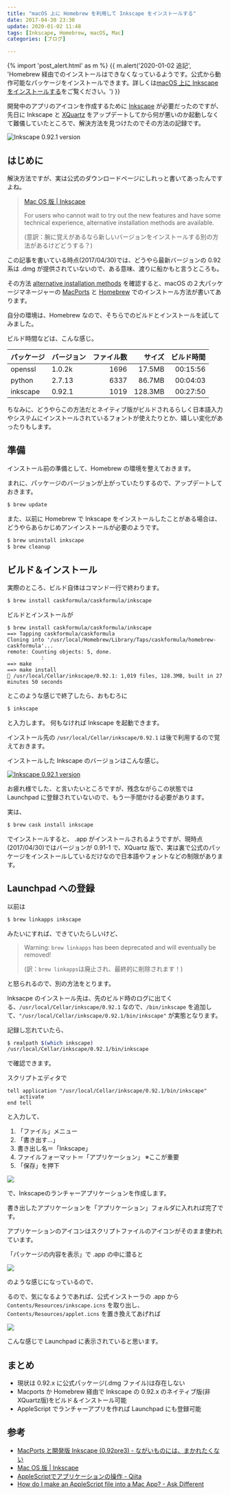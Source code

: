 ```yaml
---
title: "macOS 上に Homebrew を利用して Inkscape をインストールする"
date: 2017-04-30 23:30
update: 2020-01-02 11:48
tags: [Inkscape, Homebrew, macOS, Mac]
categories: [ブログ]

---
```


{% import 'post_alert.html' as m %}
{{ m.alert('2020-01-02 追記', 'Homebrew 経由でのインストールはできなくなっているようです。公式から動作可能なパッケージをインストールできます。詳しくは<a href="/blog/2020/01/02/install-inkscape-for-macos-mojave-or-later.html">macOS 上に Inkscape をインストールする</a>をご覧ください。') }}

開発中のアプリのアイコンを作成するために [Inkscape](https://inkscape.org/ja/) が必要だったのですが、先日に Inkscape と [XQuartz](https://www.xquartz.org/) をアップデートしてから何が悪いのか起動しなくて難儀していたところで、解決方法を見つけたのでその方法の記録です。

<img src="{{ thumbnail('/images/2017_0430_inkscape_version.png', 384, 384) }}" alt="Inkscape 0.92.1 version">

## はじめに

解決方法ですが、実は公式のダウンロードページにしれっと書いてあったんですよね。

> [Mac OS 版 | Inkscape](https://inkscape.org/ja/download/mac-os/)
>
> For users who cannot wait to try out the new features and have some technical experience, alternative installation methods are available.
>
> (意訳：腕に覚えがあるなら新しいバージョンをインストールする別の方法があるけどどうする？)

この記事を書いている時点(2017/04/30)では、どうやら最新バージョンの 0.92 系は .dmg が提供されていないので、ある意味、渡りに船かもと言うところも。

その方法 [alternative installation methods](https://inkscape.org/ja/download/mac-os/#alternative_install_0.92) を確認すると、macOS の２大パッケージマネージャーの [MacPorts](https://www.macports.org/) と [Homebrew](https://brew.sh/) でのインストール方法が書いてあります。

自分の環境は、Homebrew なので、そちらでのビルドとインストールを試してみました。

ビルド時間などは、こんな感じ。

|パッケージ|バージョン|ファイル数|サイズ|ビルド時間|
|-|-|-:|-:|-:|
|openssl|1.0.2k|1696|17.5MB|00:15:56|
|python|2.7.13|6337|86.7MB|00:04:03|
|inkscape|0.92.1|1019|128.3MB|00:27:50|

ちなみに、どうやらこの方法だとネイティブ版がビルドされるらしく日本語入力やシステムにインストールされているフォントが使えたりとか、嬉しい変化があったりもします。

## 準備

インストール前の準備として、Homebrew の環境を整えておきます。

まれに、パッケージのバージョンが上がっていたりするので、アップデートしておきます。

```bash
$ brew update
```

また、以前に Homebrew で Inkscape をインストールしたことがある場合は、どうやらあらかじめアンインストールが必要のようです。

```bash
$ brew uninstall inkscape
$ brew cleanup
```

## ビルド＆インストール

実際のところ、ビルド自体はコマンド一行で終わります。

```bash
$ brew install caskformula/caskformula/inkscape
```

ビルドとインストールが

```
$ brew install caskformula/caskformula/inkscape
==> Tapping caskformula/caskformula
Cloning into '/usr/local/Homebrew/Library/Taps/caskformula/homebrew-caskformula'...
remote: Counting objects: 5, done.
           :
==> make
==> make install
🍺 /usr/local/Cellar/inkscape/0.92.1: 1,019 files, 128.3MB, built in 27 minutes 50 seconds
```

とこのような感じで終了したら、おもむろに

```bash
$ inkscape
```

と入力します。
何もなければ Inkscape を起動できます。

インストール先の `/usr/local/Cellar/inkscape/0.92.1` は後で利用するので覚えておきます。

インストールした Inkscape のバージョンはこんな感じ。

[<img src="{{ thumbnail('/images/2017_0430_inkscape_version.png', 384, 384) }}" alt="Inkscape 0.92.1 version">](/images/2017_0430_inkscape_version.png)

お疲れ様でした、と言いたいところですが、残念ながらこの状態では Launchpad に登録されていないので、もう一手間かける必要があります。

実は、

```bash
$ brew cask install inkscape
```

でインストールすると、 .app がインストールされるようですが、現時点(2017/04/30)ではバージョンが 0.91-1 で、XQuartz 版で、実は裏で公式のパッケージをインストールしているだけなので日本語やフォントなどの制限があります。

## Launchpad への登録

以前は

```bash
$ brew linkapps inkscape
```

みたいにすれば、できていたらしいけど、

> Warning: `brew linkapps` has been deprecated and will eventually be removed!
>
> (訳：`brew linkapps`は廃止され、最終的に削除されます！)

と怒られるので、別の方法をとります。

Inksacpe のインストール先は、先のビルド時のログに出てくる、`/usr/local/Cellar/inkscape/0.92.1` なので、`/bin/inkscape` を追加して、`"/usr/local/Cellar/inkscape/0.92.1/bin/inkscape"` が実態となります。

記録し忘れていたら、

```bash
$ realpath $(which inkscape)
/usr/local/Cellar/inkscape/0.92.1/bin/inkscape
```

で確認できます。

スクリプトエディタで

```AppleScript
tell application "/usr/local/Cellar/inkscape/0.92.1/bin/inkscape"
    activate
end tell
```

と入力して、

1. 「ファイル」メニュー
2. 「書き出す...」
3. 書き出し名＝「Inkscape」
4. ファイルフォーマット＝「アプリケーション」 ※ここが重要
5. 「保存」を押下

<img src="/images/2017_0430_as2app.png" />

で、Inkscapeのランチャーアプリケーションを作成します。

書き出したアプリケーションを「アプリケーション」フォルダに入れれば完了です。

アプリケーションのアイコンはスクリプトファイルのアイコンがそのまま使われています。

「パッケージの内容を表示」で .app の中に潜ると

<img src="/images/2017_0430_app_package_contents.png" />

のような感じになっているので、

るので、気になるようであれば、公式インストーラの .app から `Contents/Resources/inkscape.icns` を取り出し、 `Contents/Resources/applet.icns` を置き換えてあげれば

<img src="/images/2017_0430_launcher_app_in_launchpad.png" />

こんな感じで Launchpad に表示されていると思います。

## まとめ

* 現状は 0.92.x に公式パッケージ(.dmg ファイル)は存在しない
* Macports か Homebrew 経由で Inkscape の 0.92.x のネイティブ版(非XQuartz版)をビルド＆インストール可能
* AppleScript でランチャーアプリを作れば Launchpad にも登録可能

## 参考

* [MacPorts と開発版 Inkscape (0.92pre3) - ながいものには、まかれたくない](http://a244.hateblo.jp/entry/2016/12/10/215848)
* [Mac OS 版 | Inkscape](https://inkscape.org/ja/download/mac-os/#alternative_install_0.92)
* [AppleScriptでアプリケーションの操作 - Qiita](http://qiita.com/nkimra/items/e30b5d120a6cae7ded8d)
* [How do I make an AppleScript file into a Mac App? - Ask Different](https://apple.stackexchange.com/questions/8299/how-do-i-make-an-applescript-file-into-a-mac-app)

